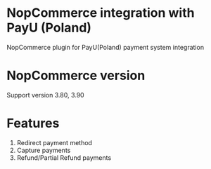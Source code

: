 # NopCommerce integration with PayU (Poland)
NopCommerce plugin for PayU(Poland) payment system integration

# NopCommerce version
Support version 3.80, 3.90

# Features
1. Redirect payment method
2. Capture payments
3. Refund/Partial Refund payments



